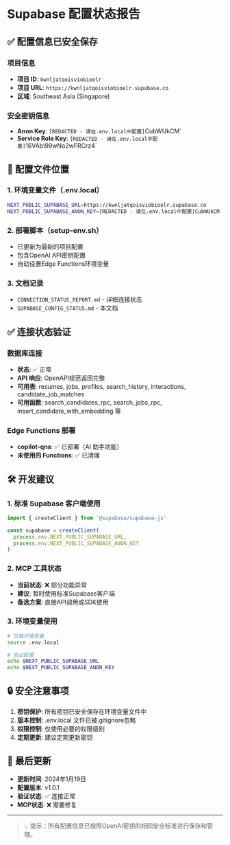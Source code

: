 # Supabase 配置状态报告

## ✅ 配置信息已安全保存

### 项目信息
- **项目 ID**: `kwnljatqoisviobioelr`
- **项目 URL**: `https://kwnljatqoisviobioelr.supabase.co`
- **区域**: Southeast Asia (Singapore)

### 安全密钥信息
- **Anon Key**: `[REDACTED - 请在.env.local中配置]`CubWUkCM`
- **Service Role Key**: `[REDACTED - 请在.env.local中配置]`16VAbI99wNo2wFRCrz4`

## 🔐 配置文件位置

### 1. 环境变量文件（.env.local）
```bash
NEXT_PUBLIC_SUPABASE_URL=https://kwnljatqoisviobioelr.supabase.co
NEXT_PUBLIC_SUPABASE_ANON_KEY=[REDACTED - 请在.env.local中配置]CubWUkCM
```

### 2. 部署脚本（setup-env.sh）
- 已更新为最新的项目配置
- 包含OpenAI API密钥配置
- 自动设置Edge Functions环境变量

### 3. 文档记录
- `CONNECTION_STATUS_REPORT.md` - 详细连接状态
- `SUPABASE_CONFIG_STATUS.md` - 本文档

## ✅ 连接状态验证

### 数据库连接
- **状态**: ✅ 正常
- **API 响应**: OpenAPI规范返回完整
- **可用表**: resumes, jobs, profiles, search_history, interactions, candidate_job_matches
- **可用函数**: search_candidates_rpc, search_jobs_rpc, insert_candidate_with_embedding 等

### Edge Functions 部署
- **copilot-qna**: ✅ 已部署（AI 助手功能）
- **未使用的 Functions**: ✅ 已清理

## 🛠️ 开发建议

### 1. 标准 Supabase 客户端使用
```javascript
import { createClient } from '@supabase/supabase-js'

const supabase = createClient(
  process.env.NEXT_PUBLIC_SUPABASE_URL,
  process.env.NEXT_PUBLIC_SUPABASE_ANON_KEY
)
```

### 2. MCP 工具状态
- **当前状态**: ❌ 部分功能异常
- **建议**: 暂时使用标准Supabase客户端
- **备选方案**: 直接API调用或SDK使用

### 3. 环境变量使用
```bash
# 加载环境变量
source .env.local

# 验证配置
echo $NEXT_PUBLIC_SUPABASE_URL
echo $NEXT_PUBLIC_SUPABASE_ANON_KEY
```

## 🔒 安全注意事项

1. **密钥保护**: 所有密钥已安全保存在环境变量文件中
2. **版本控制**: .env.local 文件已被.gitignore忽略
3. **权限控制**: 仅使用必要的权限级别
4. **定期更新**: 建议定期更新密钥

## 📝 最后更新

- **更新时间**: 2024年1月19日
- **配置版本**: v1.0.1
- **验证状态**: ✅ 连接正常
- **MCP状态**: ❌ 需要修复

---

> 💡 提示：所有配置信息已按照OpenAI密钥的相同安全标准进行保存和管理。 